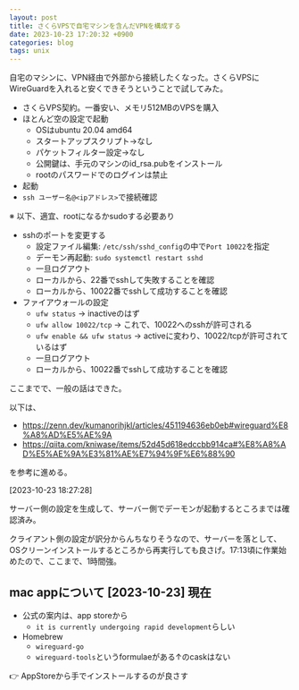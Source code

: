 ```yaml
---
layout: post
title: さくらVPSで自宅マシンを含んだVPNを構成する
date: 2023-10-23 17:20:32 +0900
categories: blog
tags: unix
---
```


自宅のマシンに、VPN経由で外部から接続したくなった。さくらVPSにWireGuardを入れると安くできそうということで試してみた。

- さくらVPS契約。一番安い、メモリ512MBのVPSを購入
- ほとんど空の設定で起動
  - OSはubuntu 20.04 amd64
  - スタートアップスクリプト→なし
  - パケットフィルター設定→なし
  - 公開鍵は、手元のマシンのid\_rsa.pubをインストール
  - rootのパスワードでのログインは禁止
- 起動
- `ssh ユーザー名@<ipアドレス>`で接続確認

※ 以下、適宜、rootになるかsudoする必要あり

- sshのポートを変更する
  - 設定ファイル編集: `/etc/ssh/sshd_config`の中で`Port 10022`を指定
  - デーモン再起動: `sudo systemctl restart sshd`
  - 一旦ログアウト
  - ローカルから、22番でsshして失敗することを確認
  - ローカルから、10022番でsshして成功することを確認
- ファイアウォールの設定
  - `ufw status` → inactiveのはず
  - `ufw allow 10022/tcp` → これで、10022へのsshが許可される
  - `ufw enable && ufw status` → activeに変わり、10022/tcpが許可されているはず
  - 一旦ログアウト
  - ローカルから、10022番でsshして成功することを確認

ここまでで、一般の話はできた。

以下は、

- https://zenn.dev/kumanorihjkl/articles/451194636eb0eb#wireguard%E8%A8%AD%E5%AE%9A
- https://qiita.com/kniwase/items/52d45d618edccbb914ca#%E8%A8%AD%E5%AE%9A%E3%81%AE%E7%94%9F%E6%88%90

を参考に進める。

[2023-10-23 18:27:28]

サーバー側の設定を生成して、サーバー側でデーモンが起動するところまでは確認済み。

クライアント側の設定が訳分からんちなりそうなので、サーバーを落として、OSクリーンインストールするところから再実行しても良さげ。17:13頃に作業始めたので、ここまで、1時間強。

## mac appについて [2023-10-23] 現在

- 公式の案内は、app storeから
  - `it is currently undergoing rapid development`らしい
- Homebrew
  - `wireguard-go`
  - `wireguard-tools`というformulaeがある↑のcaskはない

👉 AppStoreから手でインストールするのが良さす
